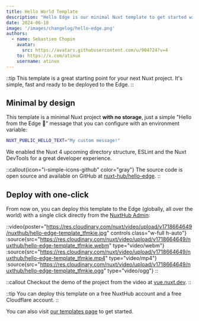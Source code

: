 ```yaml
---
title: Hello World Template
description: "Hello Edge is our minimal Nuxt template to get started with server-side rendering on the Edge."
date: 2024-06-18
image: '/images/changelog/hello-edge.png'
authors:
  - name: Sebastien Chopin
    avatar: 
      src: https://avatars.githubusercontent.com/u/904724?v=4
    to: https://x.com/atinux
    username: atinux
---
```


::tip
This template is a great starting point for your next Nuxt project. It's simple, fast and ready to be deployed to the Edge.
::

## Minimal by design

This template is a minimal Nuxt project **with no storage**, just a simple "Hello from the Edge 👋" message that you can configure with an environment variable:

```bash [.env]
NUXT_PUBLIC_HELLO_TEXT="My custom message!"
```

We enabled the Nuxt 4 upcoming directory structure, ESLint and the Nuxt DevTools for a great developer experience.

::callout{icon="i-simple-icons-github" color="gray"}
The source code is open source and available on GitHub at [nuxt-hub/hello-edge](https://github.com/nuxt-hub/hello-edge).
::

## Deploy with one-click

From now on, you can deploy this template to the Edge (globally, all over the world) with a single click directly from the [NuxtHub Admin](https://admin.hub.nuxt.com):

::video{poster="https://res.cloudinary.com/nuxt/video/upload/v1718664649/nuxthub/hello-edge-template_tfmkie.jpg" controls class="w-full h-auto"}
  :source{src="https://res.cloudinary.com/nuxt/video/upload/v1718664649/nuxthub/hello-edge-template_tfmkie.webm" type="video/webm"}
  :source{src="https://res.cloudinary.com/nuxt/video/upload/v1718664649/nuxthub/hello-edge-template_tfmkie.mp4" type="video/mp4"}
  :source{src="https://res.cloudinary.com/nuxt/video/upload/v1718664649/nuxthub/hello-edge-template_tfmkie.ogg" type="video/ogg"}
::

::callout
Checkout the demo of the project from the video at [vue.nuxt.dev](https://vue.nuxt.dev).
::

::tip
You can deploy this template on a free NuxtHub account and a free Cloudflare account.
::

You can also visit [our templates page](/templates) to get started.

